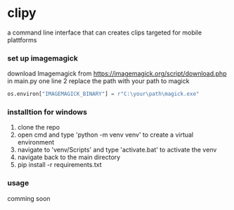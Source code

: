 # clipy
a command line interface that can creates clips targeted for mobile plattforms

### set up imagemagick
download Imagemagick from https://imagemagick.org/script/download.php <br/>
in main.py one line 2 replace the path with your path to magick
```Python
os.environ["IMAGEMAGICK_BINARY"] = r"C:\your\path\magick.exe"
```

### installtion for windows

1. clone the repo
2. open cmd and type 'python -m venv venv' to create a virtual environment
3. navigate to 'venv/Scripts' and type 'activate.bat' to activate the venv
4. navigate back to the main directory
5. pip install -r requirements.txt

### usage
comming soon
